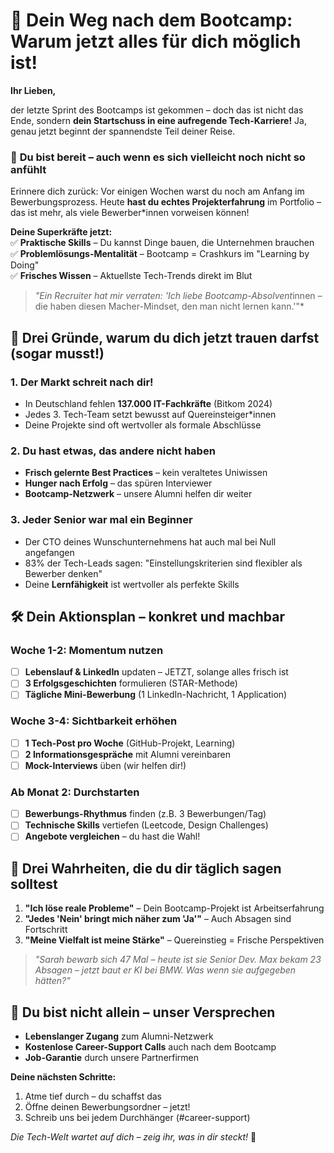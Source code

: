 # 🌟 **Dein Weg nach dem Bootcamp: Warum jetzt alles für dich möglich ist!**  

**Ihr Lieben,**  

der letzte Sprint des Bootcamps ist gekommen – doch das ist nicht das Ende, sondern **dein Startschuss in eine aufregende Tech-Karriere!** Ja, genau jetzt beginnt der spannendste Teil deiner Reise.  

### 🚀 **Du bist bereit – auch wenn es sich vielleicht noch nicht so anfühlt**  
Erinnere dich zurück: Vor einigen Wochen warst du noch am Anfang im Bewerbungsprozess. Heute **hast du echtes Projekterfahrung** im Portfolio – das ist mehr, als viele Bewerber*innen vorweisen können!  

**Deine Superkräfte jetzt:**  
✅ **Praktische Skills** – Du kannst Dinge bauen, die Unternehmen brauchen  
✅ **Problemlösungs-Mentalität** – Bootcamp = Crashkurs im "Learning by Doing"  
✅ **Frisches Wissen** – Aktuellste Tech-Trends direkt im Blut  

> *"Ein Recruiter hat mir verraten: 'Ich liebe Bootcamp-Absolvent*innen – die haben diesen Macher-Mindset, den man nicht lernen kann.'"*  

## 💪 **Drei Gründe, warum du dich jetzt trauen darfst (sogar musst!)**  

### 1. **Der Markt schreit nach dir!**  
- In Deutschland fehlen **137.000 IT-Fachkräfte** (Bitkom 2024)  
- Jedes 3. Tech-Team setzt bewusst auf Quereinsteiger*innen  
- Deine Projekte sind oft wertvoller als formale Abschlüsse  

### 2. **Du hast etwas, das andere nicht haben**  
- **Frisch gelernte Best Practices** – kein veraltetes Uniwissen  
- **Hunger nach Erfolg** – das spüren Interviewer  
- **Bootcamp-Netzwerk** – unsere Alumni helfen dir weiter  

### 3. **Jeder Senior war mal ein Beginner**  
- Der CTO deines Wunschunternehmens hat auch mal bei Null angefangen  
- 83% der Tech-Leads sagen: "Einstellungskriterien sind flexibler als Bewerber denken"  
- Deine **Lernfähigkeit** ist wertvoller als perfekte Skills  

## 🛠️ **Dein Aktionsplan – konkret und machbar**  

### **Woche 1-2: Momentum nutzen**  
- [ ] **Lebenslauf & LinkedIn** updaten – JETZT, solange alles frisch ist  
- [ ] **3 Erfolgsgeschichten** formulieren (STAR-Methode)  
- [ ] **Tägliche Mini-Bewerbung** (1 LinkedIn-Nachricht, 1 Application)  

### **Woche 3-4: Sichtbarkeit erhöhen**  
- [ ] **1 Tech-Post pro Woche** (GitHub-Projekt, Learning)  
- [ ] **2 Informationsgespräche** mit Alumni vereinbaren  
- [ ] **Mock-Interviews** üben (wir helfen dir!)  

### **Ab Monat 2: Durchstarten**  
- [ ] **Bewerbungs-Rhythmus** finden (z.B. 3 Bewerbungen/Tag)  
- [ ] **Technische Skills** vertiefen (Leetcode, Design Challenges)  
- [ ] **Angebote vergleichen** – du hast die Wahl!  

## 🌈 **Drei Wahrheiten, die du dir täglich sagen solltest**  

1. **"Ich löse reale Probleme"** – Dein Bootcamp-Projekt ist Arbeitserfahrung  
2. **"Jedes 'Nein' bringt mich näher zum 'Ja'"** – Auch Absagen sind Fortschritt  
3. **"Meine Vielfalt ist meine Stärke"** – Quereinstieg = Frische Perspektiven  

> *"Sarah bewarb sich 47 Mal – heute ist sie Senior Dev. Max bekam 23 Absagen – jetzt baut er KI bei BMW. Was wenn sie aufgegeben hätten?"*  

## 🤝 **Du bist nicht allein – unser Versprechen**  
- **Lebenslanger Zugang** zum Alumni-Netzwerk  
- **Kostenlose Career-Support Calls** auch nach dem Bootcamp  
- **Job-Garantie** durch unsere Partnerfirmen  

**Deine nächsten Schritte:**  
1. Atme tief durch – du schaffst das  
2. Öffne deinen Bewerbungsordner – jetzt!  
3. Schreib uns bei jedem Durchhänger (#career-support)  

*Die Tech-Welt wartet auf dich – zeig ihr, was in dir steckt!* 🚀  
